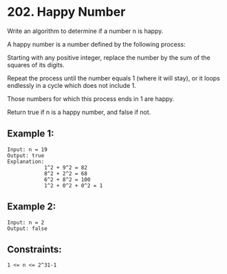 # 202. Happy Number
     
Write an algorithm to determine if a number n is happy.

A happy number is a number defined by the following process:

Starting with any positive integer, replace the number by the sum of the squares of its digits.

Repeat the process until the number equals 1 (where it will stay), or it loops endlessly in a cycle which does not include 1.

Those numbers for which this process ends in 1 are happy.

Return true if n is a happy number, and false if not.

## Example 1:

    Input: n = 19
    Output: true
    Explanation:
                1^2 + 9^2 = 82
                8^2 + 2^2 = 68
                6^2 + 8^2 = 100
                1^2 + 0^2 + 0^2 = 1

## Example 2:

    Input: n = 2
    Output: false

## Constraints:

    1 <= n <= 2^31-1